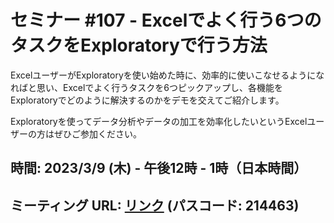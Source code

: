 # セミナー #107 - Excelでよく行う6つのタスクをExploratoryで行う方法

ExcelユーザーがExploratoryを使い始めた時に、効率的に使いこなせるようになればと思い、Excelでよく行うタスクを6つピックアップし、各機能をExploratoryでどのように解決するのかをデモを交えてご紹介します。

Exploratoryを使ってデータ分析やデータの加工を効率化したいというExcelユーザーの方はぜひご参加ください。

## 時間: 2023/3/9 (木) - 午後12時 - 1時（日本時間）

## ミーティング URL: [リンク](https://us02web.zoom.us/j/331585134?pwd=VGVyeXBRWjFMT2hESFdhSU45Z2d0dz09) (パスコード: 214463)

